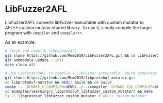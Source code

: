 # LibFuzzer2AFL

LibFuzzer2AFL converts libFuzzer executable with custom mutator to AFL++ custom mutator shared library. To use it, simply compile the target program with `compiler` and `compiler++`.

As an example:

```bash
# Fetch and compile LibFuzzer2AFL.
git clone https://github.com/Mem2019/LibFuzzer2AFL.git && cd LibFuzzer2AFL
git submodule update --init
make clean all

# Use LibFuzzer2AFL to compile a libFuzzer executable, which generates a AFL++ custom mutator library.
git clone https://github.com/Mem2019/libprotobuf-mutator.git
cd libprotobuf-mutator && mkdir build && cd build
cmake .. -DCMAKE_C_COMPILER=$PWD/../../compiler -DCMAKE_CXX_COMPILER=$PWD/../../compiler++ -DCMAKE_BUILD_TYPE=Release -DLIB_PROTO_MUTATOR_DOWNLOAD_PROTOBUF=ON
cd examples/learning/3_libprotobuf_libfuzzer_custom_mutator/ && make
ls -l libprotobuf_libfuzzer_custom_mutator # AFL++ custom mutator
```

